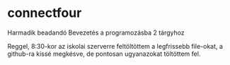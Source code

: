 # connectfour
Harmadik beadandó Bevezetés a programozásba 2 tárgyhoz

Reggel, 8:30-kor az iskolai szerverre feltöltöttem a legfrissebb file-okat, a github-ra kissé megkésve, de pontosan ugyanazokat töltöttem fel.
